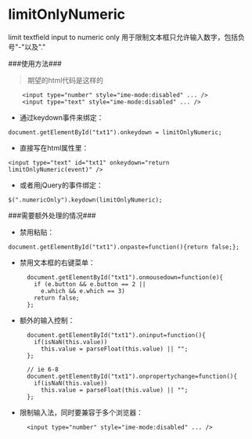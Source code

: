 limitOnlyNumeric
================

limit textfield input to numeric only
用于限制文本框只允许输入数字，包括负号"-"以及"."

###使用方法###

> 期望的html代码是这样的

        <input type="number" style="ime-mode:disabled" ... />
        <input type="text" style="ime-mode:disabled" ... />

* 通过keydown事件来绑定：

`document.getElementById("txt1").onkeydown = limitOnlyNumeric;`

* 直接写在html属性里：

`<input type="text" id="txt1" onkeydown="return limitOnlyNumeric(event)" />`

* 或者用jQuery的事件绑定：

`$(".numericOnly").keydown(limitOnlyNumeric);`


###需要额外处理的情况###

* 禁用粘贴：

`document.getElementById("txt1").onpaste=function(){return false;};`

* 禁用文本框的右键菜单：

        document.getElementById("txt1").onmousedown=function(e){
          if (e.button && e.button == 2 ||
            e.which && e.which == 3)
          return false;
        };

* 额外的输入控制：

        document.getElementById("txt1").oninput=function(){
          if(isNaN(this.value))
            this.value = parseFloat(this.value) || "";
        };
         
        // ie 6-8
        document.getElementById("txt1").onpropertychange=function(){
          if(isNaN(this.value))
            this.value = parseFloat(this.value) || "";
        };


* 限制输入法，同时要兼容于多个浏览器：

        <input type="number" style="ime-mode:disabled" ... />


